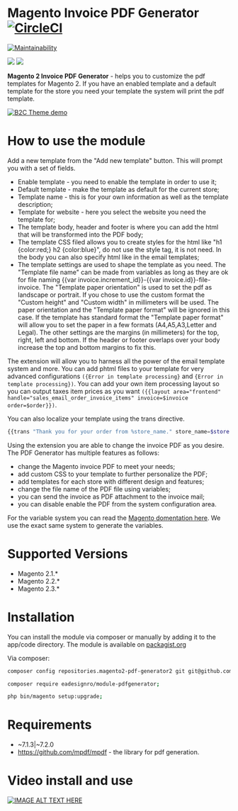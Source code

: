 # Magento Invoice PDF Generator [![CircleCI](https://circleci.com/gh/EaDesgin/magento2-pdf-generator2.svg?style=svg)](https://circleci.com/gh/EaDesgin/magento2-pdf-generator2)


[![Maintainability](https://api.codeclimate.com/v1/badges/a0e292336dc421b6c903/maintainability)](https://codeclimate.com/github/EaDesgin/magento2-pdf-generator2/maintainability)

[![](https://img.shields.io/packagist/v/eadesignro/module-pdfgenerator.svg)](https://packagist.org/packages/eadesignro/module-pdfgenerator) [![](https://img.shields.io/packagist/dt/eadesignro/module-pdfgenerator.svg)](https://packagist.org/packages/eadesignro/module-pdfgenerator)

**Magento 2 Invoice PDF Generator** -  helps you to customize the pdf templates for Magento 2. 
If you have an enabled template and a default template for the store you need your template the system will print the pdf template. 

<a href="https://www.eadesign.ro/magento2-invoice-credit-memo-shipping-and-product-pdf-generator-pro.html">
          <img
            src="https://www.eadesign.ro/pub/media/wysiwyg/banner_git_pdfproAsset_4_2x.png?raw=true"
            alt="B2C Theme demo"
           >
        </a>

# How to use the module 
Add a new template from the "Add new template" button. This will prompt you with a set of fields. 

* Enable template - you need to enable the template in order to use it;
* Default template - make the template as default for the current store;
* Template name - this is for your own information as well as the template description;
* Template for website - here you select the website you need the template for;
* The template body, header and footer is where you can add the html that will be transformed into the PDF body;
* The template CSS filed allows you to create styles for the html like "h1 {color:red;} h2 {color:blue}", do not use the style tag, it is not need. In the body you can also specify html like in the email templates;
* The template settings are used to shape the template as you need. The "Template file name" can be made from variables as long as they are ok for file naming {{var invoice.increment_id}}-{{var invoice.id}}-file-invoice. The "Template paper orientation" is used to set the pdf as landscape or portrait.  If you chose to use the custom format the "Custom height" and "Custom width" in millimeters will be used. The paper orientation and the "Template paper format" will be ignored in this case. If the template has standard format the "Template paper format" will allow you to set the paper in a few formats (A4,A5,A3,Letter and Legal). The other settings are the margins (in millimeters) for the top, right, left and bottom. If the header or footer overlaps over your body increase the top and bottom margins to fix this. 

The extension will allow you to harness all the power of the email template system and more. You can add phtml files to your template for very advanced configurations `({Error in template processing}` and `{Error in template processing})`.  You can add your own item processing layout so you can output taxes item prices as you want `({{layout area="frontend" handle="sales_email_order_invoice_items" invoice=$invoice order=$order}})`.

You can also localize your template using the trans directive. 
``` php
{{trans "Thank you for your order from %store_name." store_name=$store.getFrontendName()}}{{trans "Once your package ships we will send you a tracking number."}}
```

Using the extension you are able to change the invoice PDF as you desire. The PDF Generator has multiple features as follows:

* change the Magento invoice PDF to meet your needs;
* add custom CSS to your template to further personalize the PDF;
* add templates for each store with different design and features;
* change the file name of the PDF file using variables;
* you can send the invoice as PDF attachment to the invoice mail;
* you can disable enable the PDF from the system configuration area.

For the variable system you can read the [Magento domentation here](http://devdocs.magento.com/guides/v2.0/frontend-dev-guide/templates/template-email.html). 
We use the exact same system to generate the variables.

# Supported Versions

* Magento 2.1.*
* Magento 2.2.*
* Magento 2.3.*

# Installation

You can install the module via composer or manually by adding it to the app/code directory. The module is available on [packagist.org](https://packagist.org/packages/eadesignro/module-pdfgenerator)

Via composer:

``` bash
composer config repositories.magento2-pdf-generator2 git git@github.com:EaDesgin/magento2-pdf-generator2.git;
```

``` bash
composer require eadesignro/module-pdfgenerator;
```

``` bash 
php bin/magento setup:upgrade;
```

# Requirements

* ~7.1.3|~7.2.0
* https://github.com/mpdf/mpdf - the library for pdf generation.

# Video install and use

[![IMAGE ALT TEXT HERE](https://img.youtube.com/vi/-O4qhzL9_SM/0.jpg)](https://www.youtube.com/watch?v=-O4qhzL9_SM)
